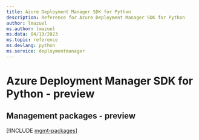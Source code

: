 ```yaml
---
title: Azure Deployment Manager SDK for Python
description: Reference for Azure Deployment Manager SDK for Python
author: lmazuel
ms.author: lmazuel
ms.data: 04/13/2023
ms.topic: reference
ms.devlang: python
ms.service: deploymentmanager
---
```

# Azure Deployment Manager SDK for Python - preview

## Management packages - preview
[!INCLUDE [mgmt-packages](deployment-manager-mgmt-index.md)]